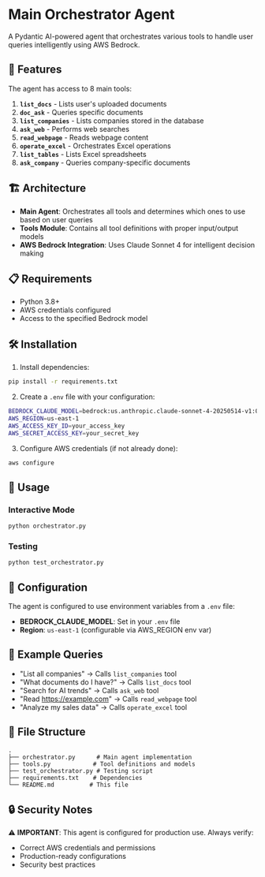 # Main Orchestrator Agent

A Pydantic AI-powered agent that orchestrates various tools to handle user queries intelligently using AWS Bedrock.

## 🚀 Features

The agent has access to 8 main tools:

1. **`list_docs`** - Lists user's uploaded documents
2. **`doc_ask`** - Queries specific documents
3. **`list_companies`** - Lists companies stored in the database
4. **`ask_web`** - Performs web searches
5. **`read_webpage`** - Reads webpage content
6. **`operate_excel`** - Orchestrates Excel operations
7. **`list_tables`** - Lists Excel spreadsheets
8. **`ask_company`** - Queries company-specific documents

## 🏗️ Architecture

- **Main Agent**: Orchestrates all tools and determines which ones to use based on user queries
- **Tools Module**: Contains all tool definitions with proper input/output models
- **AWS Bedrock Integration**: Uses Claude Sonnet 4 for intelligent decision making

## 📋 Requirements

- Python 3.8+
- AWS credentials configured
- Access to the specified Bedrock model

## 🛠️ Installation

1. Install dependencies:
```bash
pip install -r requirements.txt
```

2. Create a `.env` file with your configuration:
```bash
BEDROCK_CLAUDE_MODEL=bedrock:us.anthropic.claude-sonnet-4-20250514-v1:0
AWS_REGION=us-east-1
AWS_ACCESS_KEY_ID=your_access_key
AWS_SECRET_ACCESS_KEY=your_secret_key
```

3. Configure AWS credentials (if not already done):
```bash
aws configure
```

## 🚀 Usage

### Interactive Mode
```bash
python orchestrator.py
```

### Testing
```bash
python test_orchestrator.py
```

## 🔧 Configuration

The agent is configured to use environment variables from a `.env` file:
- **BEDROCK_CLAUDE_MODEL**: Set in your `.env` file
- **Region**: `us-east-1` (configurable via AWS_REGION env var)

## 🎯 Example Queries

- "List all companies" → Calls `list_companies` tool
- "What documents do I have?" → Calls `list_docs` tool
- "Search for AI trends" → Calls `ask_web` tool
- "Read https://example.com" → Calls `read_webpage` tool
- "Analyze my sales data" → Calls `operate_excel` tool

## 📁 File Structure

```
.
├── orchestrator.py      # Main agent implementation
├── tools.py            # Tool definitions and models
├── test_orchestrator.py # Testing script
├── requirements.txt    # Dependencies
└── README.md          # This file
```

## 🔒 Security Notes

⚠️ **IMPORTANT**: This agent is configured for production use. Always verify:
- Correct AWS credentials and permissions
- Production-ready configurations
- Security best practices
